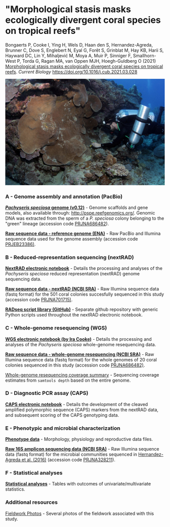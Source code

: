 # "Morphological stasis masks ecologically divergent coral species on tropical reefs"
Bongaerts P, Cooke I, Ying H, Wels D, Haan den S, Hernandez-Agreda, Brunner C, Dove S, Englebert N, Eyal G, Forêt S, Grinblat M, Hay KB, Harii S, Hayward DC, Lin Y, Mihaljević M, Moya A, Muir P, Sinniger F, Smallhorn-West P, Torda G, Ragan MA, van Oppen MJH, Hoegh-Guldberg O (2021) [Morphological stasis masks ecologically divergent coral species on tropical reefs](https://www.cell.com/current-biology/fulltext/S0960-9822(21)00367-5). *Current Biology* https://doi.org/10.1016/j.cub.2021.03.028

![Norbert_collecting_from_large_Pachyseris_colony_-_Pim_Bongaerts](media/Norbert_collecting_from_large_Pachyseris_colony_-_Pim_Bongaerts.jpg)

### A - Genome assembly and annotation (PacBio)

**[*Pachyseris speciosa* genome (v0.12)](genome/)** - Genome scaffolds and gene models, also available through: http://pspe.reefgenomics.org/. Genomic DNA was extracted from the sperm of a *P. speciosa* colony belonging to the "green" lineage (accession code [PRJNA686482](https://www.ncbi.nlm.nih.gov/bioproject/?term=PRJNA686482)).

**[Raw sequence data - reference genome (ENA)](https://www.ebi.ac.uk/ena/browser/view/PRJEB23386)** - Raw PacBio and Illumina sequence data used for the genome assembly (accession code [PRJEB23386)](https://www.ncbi.nlm.nih.gov/bioproject/?term=PRJEB23386).

### B - Reduced-representation sequencing (nextRAD)

**[NextRAD electronic notebook](nextrad/)** - Details the processing and analyses of the *Pachyseris speciosa* reduced representation (nextRAD) genome sequencing data.

[**Raw sequence data - nextRAD (NCBI SRA)**](https://www.ncbi.nlm.nih.gov/bioproject/?term=PRJNA701715) - Raw Illumina sequence data (fastq format) for the 501 coral colonies succesfully sequenced in this study (accession code [PRJNA701715)](https://www.ncbi.nlm.nih.gov/bioproject/?term=PRJNA701715).

**[RADseq script library (GitHub)](https://github.com/pimbongaerts/radseq)** - Separate github repository with generic Python scripts used throughout the nextRAD electronic notebook.

### C - Whole-genome resequencing (WGS)

**[WGS electronic notebook (by Ira Cooke)](https://github.com/iracooke/pachyseris_wgs)** - Details the processing and analyses of the *Pachyseris speciosa* whole-genome resequencing data.

[**Raw sequence data - whole-genome resequencing (NCBI SRA)**](https://www.ncbi.nlm.nih.gov/bioproject/?term=PRJNA686482) - Raw Illumina sequence data (fastq format) for the whole genomes of 20 coral colonies sequenced in this study (accession code [PRJNA686482)](https://www.ncbi.nlm.nih.gov/bioproject/?term=PRJNA686482).

[Whole-genome resequencing coverage summary](https://github.com/iracooke/pachyseris_wgs/blob/master/04_sequencing_summary.md) - Sequencing coverage estimates from `samtools depth` based on the entire genome.

### D - Diagnostic PCR assay (CAPS)

**[CAPS electronic notebook](caps/)** - Details the development of the cleaved amplified polymorphic sequence (CAPS) markers from the nextRAD data, and subsequent scoring of the CAPS genotyping data.

### E - Phenotypic and microbial characterization

**[Phenotype data](phenotype/)** - Morphology, physiology and reproductive data files.

**[Raw 16S amplicon sequencing data (NCBI SRA)](https://www.ncbi.nlm.nih.gov/bioproject/?term=PRJNA328211)** - Raw Illumina sequence data (fastq format) for the microbial communities sequenced in [Hernandez-Agreda et al. (2016)](https://doi.org/10.1128/mbio.00560-16) (accession code [PRJNA328211](https://www.ncbi.nlm.nih.gov/bioproject/?term=PRJNA328211)).

### F - Statistical analyses

**[Statistical analyses](stats/)** - Tables with outcomes of univariate/multivariate statistics.

### Additional resources

[Fieldwork Photos](media/) - Several photos of the fieldwork associated with this study.

